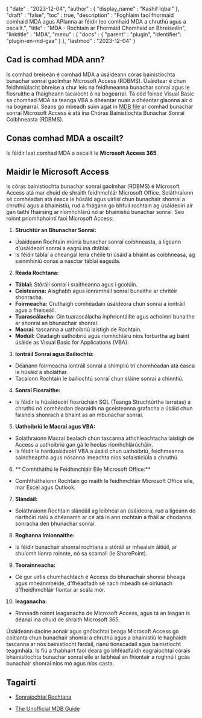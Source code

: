 {
  "date" : "2023-12-04",
  "author" : {
    "display_name" : "Kashif Iqbal"
},
  "draft" : "false",
  "toc" : true,
  "description" : "Foghlaim faoi fhormáid comhaid MDA agus APIanna ar féidir leo comhaid MDA a chruthú agus a oscailt.",
  "title" : "MDA - Rochtain ar Fhormáid Chomhaid an Bhreiseáin",
  "linktitle" : "MDA",
  "menu" : {
    "docs" : {
      "parent" : "plugin",
      "identifier": "plugin-en-md-gaa"
}
},
  "lastmod" : "2023-12-04"
}

## Cad is comhad MDA ann?

Is comhad breiseán é comhad MDA a úsáideann córas bainistíochta bunachar sonraí gaolmhar Microsoft Access (RDBMS). Úsáidtear é chun feidhmiúlacht bhreise a chur leis na feidhmeanna bunachar sonraí agus le fiosruithe a fhaigheann tacaíocht ó na bogearraí. Tá cód foinse Visual Basic sa chomhad MDA sa teanga VBA a dhéantar nuair a dhéantar glaonna air ó na bogearraí. Seans go mbeadh suim agat in [MDB file](/database/mdb/) ar comhad bunachar sonraí Microsoft Access é atá ina Chóras Bainistíochta Bunachar Sonraí Coibhneasta (RDBMS).

## Conas comhad MDA a oscailt?

Is féidir leat comhad MDA a oscailt le **Microsoft Access 365**.

## Maidir le Microsoft Access

Is córas bainistíochta bunachar sonraí gaolmhar (RDBMS) é Microsoft Access atá mar chuid de shraith feidhmchlár Microsoft Office. Soláthraíonn sé comhéadan atá éasca le húsáid agus uirlisí chun bunachair shonraí a chruthú agus a bhainistiú, rud a fhágann go bhfuil rochtain ag úsáideoirí air gan taithí fhairsing ar ríomhchlárú nó ar bhainistiú bunachar sonraí. Seo roinnt príomhphointí faoi Microsoft Access:

1. **Struchtúr an Bhunachar Sonraí:**
- Úsáideann Rochtain múnla bunachar sonraí coibhneasta, a ligeann d'úsáideoirí sonraí a eagrú ina dtáblaí.
- Is féidir táblaí a cheangal lena chéile trí úsáid a bhaint as coibhneasa, ag sainmhíniú conas a nasctar táblaí éagsúla.

2. **Réada Rochtana:**
- **Táblaí:** Stóráil sonraí i sraitheanna agus i gcolúin.
- **Ceisteanna:** Aisghabh agus ionramháil sonraí bunaithe ar chritéir shonracha.
- **Foirmeacha:** Cruthaigh comhéadain úsáideora chun sonraí a iontráil agus a fheiceáil.
- **Tuarascálacha:** Gin tuarascálacha inphriontáilte agus achoimrí bunaithe ar shonraí an bhunachair shonraí.
- **Macraí:** tascanna a uathoibriú laistigh de Rochtain.
- **Modúil:** Ceadaigh uathoibriú agus ríomhchlárú níos forbartha ag baint úsáide as Visual Basic for Applications (VBA).

3. **Iontráil Sonraí agus Bailíochtú:**
- Déanann foirmeacha iontráil sonraí a shimpliú trí chomhéadan atá éasca le húsáid a sholáthar.
- Tacaíonn Rochtain le bailíochtú sonraí chun sláine sonraí a chinntiú.

4. **Sonraí Fiosraithe:**
- Is féidir le húsáideoirí fiosrúcháin SQL (Teanga Struchtúrtha Iarratas) a chruthú nó comhéadan dearaidh na gceisteanna grafacha a úsáid chun faisnéis shonrach a bhaint as an mbunachar sonraí.

5. **Uathoibriú le Macraí agus VBA:**
- Soláthraíonn Macraí bealach chun tascanna athchleachtacha laistigh de Access a uathoibriú gan gá le heolas ríomhchlárúcháin.
- Is féidir le hardúsáideoirí VBA a úsáid chun uathoibriú, feidhmeanna saincheaptha agus nósanna imeachta níos sofaisticiúla a chruthú.

6. ** Comhtháthú le Feidhmchláir Eile Microsoft Office:**
- Comhtháthaíonn Rochtain go maith le feidhmchláir Microsoft Office eile, mar Excel agus Outlook.

7. **Slándáil:**
- Soláthraíonn Rochtain slándáil ag leibhéal an úsáideora, rud a ligeann do riarthóirí rialú a dhéanamh ar cé atá in ann rochtain a fháil ar chodanna sonracha den bhunachar sonraí.

8. **Roghanna Imlonnaithe:**
- Is féidir bunachair shonraí rochtana a stóráil ar mheaisín áitiúil, ar shuíomh líonra roinnte, nó sa scamall (le SharePoint).

9. **Teorainneacha:**
- Cé gur uirlis chumhachtach é Access do bhunachair shonraí bheaga agus mheánmhéide, d'fhéadfadh sé nach mbeadh sé oiriúnach d'fheidhmchláir fiontar ar scála mór.

10. **leaganacha:**
- Rinneadh roinnt leaganacha de Microsoft Access, agus tá an leagan is déanaí ina chuid de shraith Microsoft 365.

Úsáideann daoine aonair agus gnólachtaí beaga Microsoft Access go coitianta chun bunachair shonraí a chruthú agus a bhainistiú le haghaidh tascanna ar nós bainistíocht fardail, rianú tionscadail agus bainistíocht teagmhála. Is fiú a thabhairt faoi deara go bhféadfaidh eagraíochtaí córais bhainistíochta bunachar sonraí eile ar leibhéal an fhiontair a roghnú i gcás bunachair shonraí níos mó agus níos casta.

## Tagairtí

* [Sonraíochtaí Rochtana]( https://support.microsoft.com/en-us/office/access-specifications-0cf3c66f-9cf2-4e32-9568-98c1025bb47c)

* [The Unofficial MDB Guide](http://jabakobob.net/mdb/)
